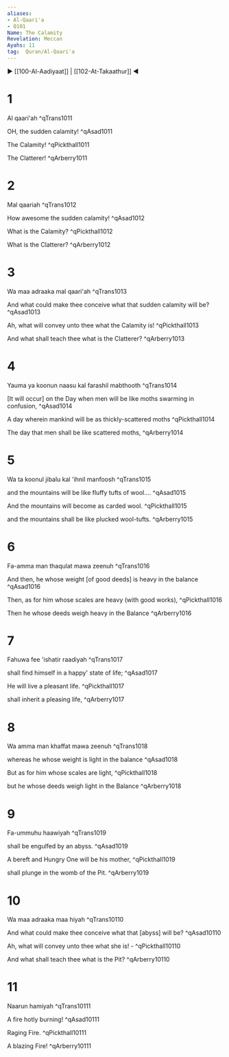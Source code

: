 ```yaml
---
aliases:
- Al-Qaari'a
- Q101
Name: The Calamity
Revelation: Meccan
Ayahs: 11
tag:  Quran/Al-Qaari'a
---
```


▶ [[100-Al-Aadiyaat]] | [[102-At-Takaathur]] ◀

# 1

Al qaari'ah ^qTrans1011


OH, the sudden calamity! ^qAsad1011


The Calamity! ^qPickthall1011


The Clatterer! ^qArberry1011

# 2

Mal qaariah ^qTrans1012


How awesome the sudden calamity! ^qAsad1012


What is the Calamity? ^qPickthall1012


What is the Clatterer? ^qArberry1012

# 3

Wa maa adraaka mal qaari'ah ^qTrans1013


And what could make thee conceive what that sudden calamity will be? ^qAsad1013


Ah, what will convey unto thee what the Calamity is! ^qPickthall1013


And what shall teach thee what is the Clatterer? ^qArberry1013

# 4

Yauma ya koonun naasu kal farashil mabthooth ^qTrans1014


[It will occur] on the Day when men will be like moths swarming in confusion, ^qAsad1014


A day wherein mankind will be as thickly-scattered moths ^qPickthall1014


The day that men shall be like scattered moths, ^qArberry1014

# 5

Wa ta koonul jibalu kal 'ihnil manfoosh ^qTrans1015


and the mountains will be like fluffy tufts of wool.... ^qAsad1015


And the mountains will become as carded wool. ^qPickthall1015


and the mountains shall be like plucked wool-tufts. ^qArberry1015

# 6

Fa-amma man thaqulat mawa zeenuh ^qTrans1016


And then, he whose weight [of good deeds] is heavy in the balance ^qAsad1016


Then, as for him whose scales are heavy (with good works), ^qPickthall1016


Then he whose deeds weigh heavy in the Balance ^qArberry1016

# 7

Fahuwa fee 'ishatir raadiyah ^qTrans1017


shall find himself in a happy' state of life; ^qAsad1017


He will live a pleasant life. ^qPickthall1017


shall inherit a pleasing life, ^qArberry1017

# 8

Wa amma man khaffat mawa zeenuh ^qTrans1018


whereas he whose weight is light in the balance ^qAsad1018


But as for him whose scales are light, ^qPickthall1018


but he whose deeds weigh light in the Balance ^qArberry1018

# 9

Fa-ummuhu haawiyah ^qTrans1019


shall be engulfed by an abyss. ^qAsad1019


A bereft and Hungry One will be his mother, ^qPickthall1019


shall plunge in the womb of the Pit. ^qArberry1019

# 10

Wa maa adraaka maa hiyah ^qTrans10110


And what could make thee conceive what that [abyss] will be? ^qAsad10110


Ah, what will convey unto thee what she is! - ^qPickthall10110


And what shall teach thee what is the Pit? ^qArberry10110

# 11

Naarun hamiyah ^qTrans10111


A fire hotly burning! ^qAsad10111


Raging Fire. ^qPickthall10111


A blazing Fire! ^qArberry10111

